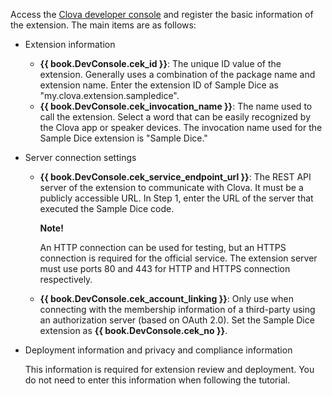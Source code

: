 Access the <a href="{{ book.ServiceEnv.DeveloperConsoleURL }}/cek/#/list" target="_blank">Clova developer console</a> and register the basic information of the extension.
The main items are as follows:

* Extension information
	* **{{ book.DevConsole.cek_id }}**: The unique ID value of the extension. Generally uses a combination of the package name and extension name. Enter the extension ID of Sample Dice as "my.clova.extension.sampledice".
	* **{{ book.DevConsole.cek_invocation_name }}**: The name used to call the extension. Select a word that can be easily recognized by the Clova app or speaker devices. The invocation name used for the Sample Dice extension is "Sample Dice."

* Server connection settings
	* **{{ book.DevConsole.cek_service_endpoint_url }}**: The REST API server of the extension to communicate with Clova. It must be a publicly accessible URL.
		In Step 1, enter the URL of the server that executed the Sample Dice code.

		<div class="note">
	    <p><strong>Note!</strong></p>
	    <p>An HTTP connection can be used for testing, but an HTTPS connection is required for the official service. The extension server must use ports 80 and 443 for HTTP and HTTPS connection respectively.</p>
		</div>

	* **{{ book.DevConsole.cek_account_linking }}**: Only use when connecting with the membership information of a third-party using an authorization server (based on OAuth 2.0).
		Set the Sample Dice extension as **{{ book.DevConsole.cek_no }}**.
* Deployment information and privacy and compliance information

	This information is required for extension review and deployment. You do not need to enter this information when following the tutorial.
